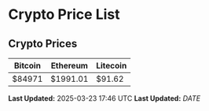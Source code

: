 # Crypto Price List

## Crypto Prices
| Bitcoin | Ethereum | Litecoin |
| ------- | -------- | -------- |
| $84971 | $1991.01 | $91.62 |
**Last Updated:** 2025-03-23 17:46 UTC
**Last Updated:** $DATE$
